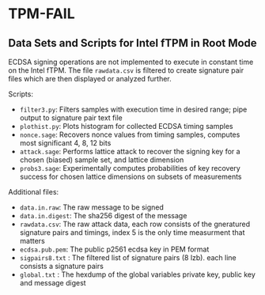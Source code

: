 # TPM-FAIL


## Data Sets and Scripts for Intel fTPM in Root Mode

ECDSA signing operations are not implemented to execute in constant time on the Intel fTPM. 
The file `rawdata.csv` is filtered to create signature pair files which are then displayed or analyzed further.


Scripts:

- `filter3.py`: Filters samples with execution time in desired range; pipe output to signature pair text file
- `plothist.py`: Plots histogram for collected ECDSA timing samples 
- `nonce.sage`: Recovers nonce values from timing samples, computes most significant 4, 8, 12 bits
- `attack.sage`: Performs lattice attack to recover the signing key for a chosen (biased) sample set, and lattice dimension
- `probs3.sage`: Experimentally computes probabilities of key recovery success for chosen lattice dimensions on subsets of measurements

Additional files:
- `data.in.raw`: The raw message to be signed
- `data.in.digest`: The sha256 digest of the message
- `rawdata.csv`: The raw attack data, each row consists of the gneratured signature pairs and timings, index 5 is the only time measurment that matters
- `ecdsa.pub.pem`: The public p2561 ecdsa key in PEM format
- `sigpairs8.txt` :  The filtered list of signature pairs (8 lzb). each line consists a signature pairs 
- `global.txt` : The hexdump of the global variables private key, public key and message digest
